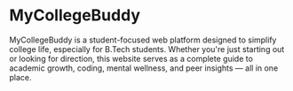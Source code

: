 # MyCollegeBuddy
MyCollegeBuddy is a student-focused web platform designed to simplify college life, especially for B.Tech students. Whether you're just starting out or looking for direction, this website serves as a complete guide to academic growth, coding, mental wellness, and peer insights — all in one place.
